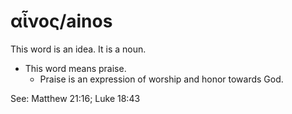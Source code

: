 # αἶνος/ainos 
This word is an idea. It is a noun. 


* This word means praise.
    * Praise is an expression of worship and honor towards God.

See: Matthew 21:16; Luke 18:43

